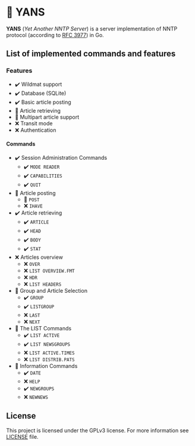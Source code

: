 # :newspaper: YANS

**YANS** (*Yet Another NNTP Server*) is a server implementation of NNTP protocol (according to [RFC 3977](https://datatracker.ietf.org/doc/html/rfc3977)) in Go.

## List of implemented commands and features

### Features

- :heavy_check_mark: Wildmat support
- :heavy_check_mark: Database (SQLite)
- :heavy_check_mark: Basic article posting
- :construction: Article retrieving
- :construction: Multipart article support
- :x: Transit mode
- :x: Authentication

#### Commands

- :heavy_check_mark: Session Administration Commands
  - :heavy_check_mark: `MODE READER`
  - :heavy_check_mark: `CAPABILITIES`
  - :heavy_check_mark: `QUIT`
- :construction: Article posting
  - :construction: `POST`
  - :x: `IHAVE`
- :heavy_check_mark: Article retrieving
  - :heavy_check_mark: `ARTICLE`
  - :heavy_check_mark: `HEAD`
  - :heavy_check_mark: `BODY`
  - :heavy_check_mark: `STAT`
- :x: Articles overview
  - :x: `OVER`
  - :x: `LIST OVERVIEW.FMT`
  - :x: `HDR`
  - :x: `LIST HEADERS`
- :construction: Group and Article Selection
  - :heavy_check_mark: `GROUP`
  - :heavy_check_mark: `LISTGROUP`
  - :x: `LAST`
  - :x: `NEXT`
- :construction: The LIST Commands
  - :heavy_check_mark: `LIST ACTIVE`
  - :heavy_check_mark: `LIST NEWSGROUPS`
  - :x: `LIST ACTIVE.TIMES`
  - :x: `LIST DISTRIB.PATS`
- :construction: Information Commands
  - :heavy_check_mark: `DATE`
  - :x: `HELP`
  - :heavy_check_mark: `NEWGROUPS`
  - :x: `NEWNEWS`

## License

This project is licensed under the GPLv3 license. For more information see [LICENSE](LICENSE) file.
